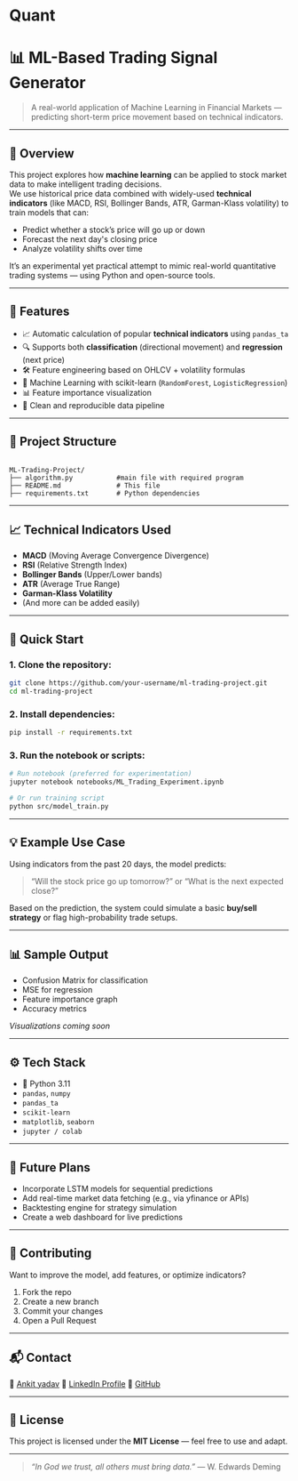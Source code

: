 # Quant
# 📊 ML-Based Trading Signal Generator

> A real-world application of Machine Learning in Financial Markets — predicting short-term price movement based on technical indicators.

---

## 📌 Overview

This project explores how **machine learning** can be applied to stock market data to make intelligent trading decisions.  
We use historical price data combined with widely-used **technical indicators** (like MACD, RSI, Bollinger Bands, ATR, Garman-Klass volatility) to train models that can:

- Predict whether a stock’s price will go up or down
- Forecast the next day's closing price
- Analyze volatility shifts over time

It’s an experimental yet practical attempt to mimic real-world quantitative trading systems — using Python and open-source tools.

---

## 🧠 Features

- 📈 Automatic calculation of popular **technical indicators** using `pandas_ta`
- 🔍 Supports both **classification** (directional movement) and **regression** (next price)
- 🛠️ Feature engineering based on OHLCV + volatility formulas
- 🤖 Machine Learning with scikit-learn (`RandomForest`, `LogisticRegression`)
- 📊 Feature importance visualization
- 💾 Clean and reproducible data pipeline

---

## 📂 Project Structure

```

ML-Trading-Project/
├── algorithm.py           #main file with required program
├── README.md              # This file
├── requirements.txt       # Python dependencies

````

---

## 📈 Technical Indicators Used

- **MACD** (Moving Average Convergence Divergence)
- **RSI** (Relative Strength Index)
- **Bollinger Bands** (Upper/Lower bands)
- **ATR** (Average True Range)
- **Garman-Klass Volatility**
- (And more can be added easily)

---

## 🚀 Quick Start

### 1. Clone the repository:
```bash
git clone https://github.com/your-username/ml-trading-project.git
cd ml-trading-project
````

### 2. Install dependencies:

```bash
pip install -r requirements.txt
```

### 3. Run the notebook or scripts:

```bash
# Run notebook (preferred for experimentation)
jupyter notebook notebooks/ML_Trading_Experiment.ipynb

# Or run training script
python src/model_train.py
```

---

## 💡 Example Use Case

Using indicators from the past 20 days, the model predicts:

> “Will the stock price go up tomorrow?”
> or
> “What is the next expected close?”

Based on the prediction, the system could simulate a basic **buy/sell strategy** or flag high-probability trade setups.

---

## 📊 Sample Output

* Confusion Matrix for classification
* MSE for regression
* Feature importance graph
* Accuracy metrics

*Visualizations coming soon*

---

## ⚙️ Tech Stack

* 🐍 Python 3.11
* `pandas`, `numpy`
* `pandas_ta`
* `scikit-learn`
* `matplotlib`, `seaborn`
* `jupyter / colab`

---

## 🔭 Future Plans

* Incorporate LSTM models for sequential predictions
* Add real-time market data fetching (e.g., via yfinance or APIs)
* Backtesting engine for strategy simulation
* Create a web dashboard for live predictions

---

## 🤝 Contributing

Want to improve the model, add features, or optimize indicators?

1. Fork the repo
2. Create a new branch
3. Commit your changes
4. Open a Pull Request

---

## 📬 Contact

📧 [Ankit yadav](mailto:ahirankityadav99@gmail.com)
🔗 [LinkedIn Profile](https://linkedin.com/in/ankityadav)
🐙 [GitHub](https://github.com/ankityadavnadaura)

---

## 📝 License

This project is licensed under the **MIT License** — feel free to use and adapt.

---

> *“In God we trust, all others must bring data.”* — W. Edwards Deming
